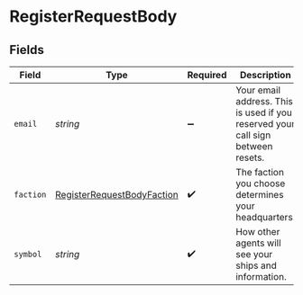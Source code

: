 # RegisterRequestBody


## Fields

| Field                                                                               | Type                                                                                | Required                                                                            | Description                                                                         | Example                                                                             |
| ----------------------------------------------------------------------------------- | ----------------------------------------------------------------------------------- | ----------------------------------------------------------------------------------- | ----------------------------------------------------------------------------------- | ----------------------------------------------------------------------------------- |
| `email`                                                                             | *string*                                                                            | :heavy_minus_sign:                                                                  | Your email address. This is used if you reserved your call sign between resets.     |                                                                                     |
| `faction`                                                                           | [RegisterRequestBodyFaction](../../models/operations/registerrequestbodyfaction.md) | :heavy_check_mark:                                                                  | The faction you choose determines your headquarters.                                |                                                                                     |
| `symbol`                                                                            | *string*                                                                            | :heavy_check_mark:                                                                  | How other agents will see your ships and information.                               | BADGER                                                                              |